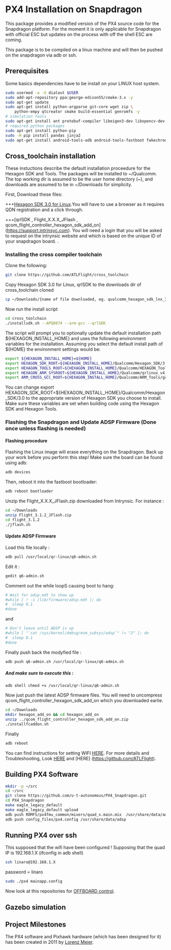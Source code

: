 # PX4 Installation on Snapdragon #
This package provides a modified version of the PX4 source code for the Snapdragon platform.
For the moment it is only applicable for Snapdragon with official ESC but updates on the process with off the shell ESC are coming.

This package is to be compiled on a linux machine and will then be pushed on the snapdragon via adb or ssh.

## Prerequisites ##
Some basics dependencies have to be install on your LINUX host system.
```sh
sudo usermod -a -G dialout $USER
sudo add-apt-repository ppa:george-edison55/cmake-3.x -y
sudo apt-get update
sudo apt-get install python-argparse git-core wget zip \
    python-empy qtcreator cmake build-essential genromfs -y
# simulation tools
sudo apt-get install ant protobuf-compiler libeigen3-dev libopencv-dev openjdk-8-jdk openjdk-8-jre clang-3.5 lldb-3.5 -y
# required python packages
sudo apt-get install python-pip
sudo -H pip install pandas jinja2
sudo apt-get install android-tools-adb android-tools-fastboot fakechroot fakeroot unzip xz-utils wget python python-empy -y
```
## Cross_toolchain installation ##
These instuctions describe the default installation proceedure for the Hexagon SDK and Tools. The packages will be installed to ~/Qualcomm. The top working dir is assumed to be the user home directory (~), and downloads are assumed to be in ~/Downloads for simplicity.

First, Download these files:

+++[Hexagon SDK 3.0 for Linux](https://developer.qualcomm.com/software/hexagon-dsp-sdk/tools).You will have to use a browser as it requires QDN registration and a click through.

+++[qrlSDK , Flight_X.X.X_JFlash , qcom_flight_controller_hexagon_sdk_add_on] (https://support.intrinsyc.com). You will need a login that you will be asked to request on the intrynsic website and which is based on the unique ID of your snapdragon board. .

### Installing the cross compiler toolchain ###
Clone the following:
```sh
git clone https://github.com/ATLFlight/cross_toolchain
```
Copy Hexagon SDK 3.0 for Linux, qrlSDK  to the downloads dir of cross_toolchain cloned
```sh
cp ~/Downloads/{name of file downloaded, eg. qualcomm_hexagon_sdk_lnx_3_1_eval.bin, qrlSDK} cross_toolchain/downloads
```
Now run the install script
```sh
cd cross_toolchain
./installsdk.sh --APQ8074 --arm-gcc --qrlSDK
```
The script will prompt you to optionally update the default installation path ${HEXAGON_INSTALL_HOME} and uses the following environment variables for the installation. Assuming you select the default install path of ${HOME} the environment settings would be:
```sh
export ${HEXAGON_INSTALL_HOME}=${HOME}
export HEXAGON_SDK_ROOT=${HEXAGON_INSTALL_HOME}/Qualcomm/Hexagon_SDK/3.0
export HEXAGON_TOOLS_ROOT=${HEXAGON_INSTALL_HOME}/Qualcomm/HEXAGON_Tools/7.2.12/Tools
export HEXAGON_ARM_SYSROOT=${HEXAGON_INSTALL_HOME}/Qualcomm/qrlinux_v4_sysroot/merged-rootfs
export ARM_CROSS_GCC_ROOT=${HEXAGON_INSTALL_HOME}/Qualcomm/ARM_Tools/gcc-4.9-2014.11
```
You can change export HEXAGON_SDK_ROOT=${HEXAGON_INSTALL_HOME}/Qualcomm/Hexagon_SDK/3.0 to the appropriate version
of Hexagon SDK you choose to install.
Make sure these variables are set when building code using the Hexagon SDK and Hexagon Tools.

### Flashing the Snapdragon and Update ADSP Firmware (Done once unless flashing is needed) ###
#### Flashing procedure ####
Flashing the Linux image will erase everything on the Snapdragon. Back up your work before you perform this step!
Make sure the board can be found using adb:
```sh
adb devices
```
Then, reboot it into the fastboot bootloader:
```sh
adb reboot bootloader
```
Unzip the Flight_X.X.X_JFlash.zip  downloaded from Intrynsic. For instance :
```sh
cd ~/Downloads
unzip Flight_3.1.2_JFlash.zip
cd flight_3.1.2
./jflash.sh
```
#### Update ADSP Firmware ####
Load this file locally :
```sh
adb pull /usr/local/qr-linux/q6-admin.sh
```
Edit it :
```sh
gedit q6-admin.sh
```
Comment out the while loopS causing boot to hang:
```sh
# Wait for adsp.mdt to show up
#while [ ! -s /lib/firmware/adsp.mdt ]; do
#  sleep 0.1
#done
```
and
```sh
# Don't leave until ADSP is up
#while [ "`cat /sys/kernel/debug/msm_subsys/adsp`" != "2" ]; do
#  sleep 0.1
#done
```
Finally push back the modyfied file :
```sh
adb push q6-admin.sh /usr/local/qr-linux/q6-admin.sh
```
##### And make sure to execute this : #####
```sh
adb shell chmod +x /usr/local/qr-linux/q6-admin.sh
```

Now just push the latest ADSP firmware files. You will need to uncompress qcom_flight_controller_hexagon_sdk_add_on
which you downloaded earlie.
```sh
cd ~/Downloads
mkdir hexagon_add_on && cd hexagon_add_on
unzip ../qcom_flight_controller_hexagon_sdk_add_on.zip
./installfcaddon.sh
```
Finally 
```sh
adb reboot
```

You can find instructions for setting WIFI [HERE](https://dev.px4.io/en/flight_controller/snapdragon_flight_advanced.html#wifi-settings).
For more details and Troubleshooting, Look [HERE](https://dev.px4.io/en/flight_controller/snapdragon_flight_advanced.html)
and [HERE] (https://github.com/ATLFlight).

## Building PX4 Software
```sh
mkdir -p ~/src
cd ~/src
git clone https://github.com/u-t-autonomous/PX4_Snapdragon.git
cd PX4_Snapdragon
make eagle_legacy_default
make eagle_legacy_default upload
adb push ROMFS/px4fmu_common/mixers/quad_x.main.mix  /usr/share/data/adsp
adb push config_files/px4.config /usr/share/data/adsp
```

## Running PX4 over ssh ##
This supposed that the wifi have been configured !
Supposing that the quad IP is 192.168.1.X (ifconfig in adb shell)
```sh
ssh linaro@192.168.1.X
```
password = linaro
```sh
sudo ./px4 mainapp.config
```
Now look at this repositories for [OFFBOARD control](https://github.com/u-t-autonomous/PX4_ROS_packages).

## Gazebo simulation ###

## Project Milestones

The PX4 software and Pixhawk hardware (which has been designed for it) has been created in 2011 by [Lorenz Meier](https://github.com/LorenzMeier).
